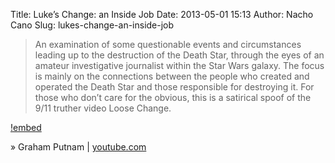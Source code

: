 Title: Luke’s Change: an Inside Job
Date: 2013-05-01 15:13
Author: Nacho Cano
Slug: lukes-change-an-inside-job

> An examination of some questionable events and circumstances leading
> up to the destruction of the Death Star, through the eyes of an
> amateur investigative journalist within the Star Wars galaxy. The
> focus is mainly on the connections between the people who created and
> operated the Death Star and those responsible for destroying it.
>  For those who don’t care for the obvious, this is a satirical spoof
> of the 9/11 truther video Loose Change.

[!embed](https://www.youtube.com/watch?v=2dvv-Yib1Xg)

» Graham Putnam | [youtube.com][]

  [youtube.com]: https://www.youtube.com/watch?v=2dvv-Yib1Xg
    "Luke's Change: an Inside Job"
